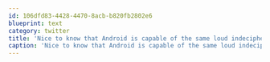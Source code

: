 ```yaml
---
id: 106dfd83-4428-4470-8acb-b820fb2802e6
blueprint: text
category: twitter
title: 'Nice to know that Android is capable of the same loud indecipherable bar videos as Facetime is'
caption: 'Nice to know that Android is capable of the same loud indecipherable bar videos as Facetime is'
---
```

